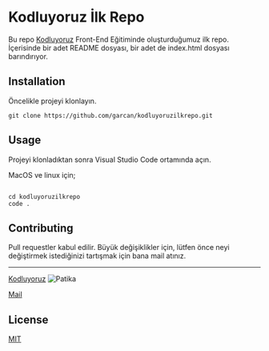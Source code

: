 # Kodluyoruz İlk Repo

Bu repo [Kodluyoruz](https://app.patika.dev/) Front-End Eğitiminde oluşturduğumuz ilk repo. İçerisinde bir adet README dosyası, bir adet de index.html dosyası barındırıyor.

## Installation

Öncelikle projeyi klonlayın.

```
git clone https://github.com/garcan/kodluyoruzilkrepo.git

```

## Usage

Projeyi klonladıktan sonra Visual Studio Code ortamında açın.

MacOS ve linux için;
```

cd kodluyoruzilkrepo
code .

```

## Contributing 

Pull requestler kabul edilir. Büyük değişiklikler için, lütfen önce neyi değiştirmek istediğinizi tartışmak için bana mail atınız. 


--------------------------------------------------------------


[Kodluyoruz](https://www.kodluyoruz.org/)
![Patika](https://patika-prod.s3.eu-central-1.amazonaws.com/staticFiles/patikaLogo.png)


[Mail](mailto:hakankaya92@gmail.com)

## License

[MIT](https://github.com/garcan/kodluyoruzilkrepo/blob/main/LICENSE)

